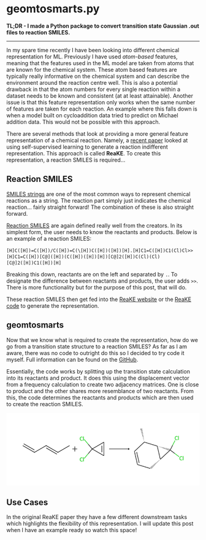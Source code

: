 # geomtosmarts.py

**TL;DR - I made a Python package to convert transition state Gaussian .out files to reaction SMILES.**

---

In my spare time recently I have been looking into different chemical representation for ML. Previously I have used *atom-based* features, meaning that the features used in the ML model are taken from atoms that are known for the chemical system. These atom based features are typically really informative on the chemical system and can describe the environment around the reaction centre well. This is also a potential drawback in that the atom numbers for every single reaction within a dataset needs to be known and consistent (at at least attainable). Another issue is that this feature representation only works when the same number of features are taken for each reaction. An example where this falls down is when a model built on cycloaddition data tried to predict on Michael addition data. This would not be possible with this approach.

There are several methods that look at providing a more general feature representation of a chemical reaction. Namely, a [recent paper](https://doi.org/10.1021/acs.jcim.4c00157) looked at using self-supervised learning to generate a reaction indifferent representation. This approach is called **ReaKE**. To create this representation, a reaction SMILES is required...

## Reaction SMILES

[SMILES strings](https://www.daylight.com/dayhtml/doc/theory/theory.smiles.html) are one of the most common ways to represent chemical reactions as a string. The reaction part simply just indicates the chemical reaction... fairly straight forward! The combination of these is also straight forward. 

[Reaction SMILES](https://www.daylight.com/meetings/summerschool01/course/basics/smirks.html) are again defined really well from the creators. In its simplest form, the user needs to know the reactants and products. Below is an example of a reaction SMILES:

```
[H]C([H])=C([H])/C([H])=C(\[H])C([H])([H])[H].[H]C1=C([H])C1(Cl)Cl>>[H]C1=C([H])[C@]([H])(C([H])([H])[H])[C@]2([H])C(Cl)(Cl)[C@]2([H])C1([H])[H]
```

Breaking this down, reactants are on the left and separated by ```.```. To designate the difference between reactants and products, the user adds ```>>```. There is more functionality but for the purpose of this post, that will do.

These reaction SMILES then get fed into the [ReaKE website]() or the [ReaKE code](https://github.com/biomed-AI/ReaKE) to generate the representation.

## geomtosmarts

Now that we know what is required to create the representation, how do we go from a transition state structure to a reaction SMILES? As far as I am aware, there was no code to outright do this so I decided to try code it myself. Full information can be found on the [GitHub](https://github.com/samgeoesp/geomtosmarts).

Essentially, the code works by splitting up the transition state calculation into its reactants and product. It does this using the displacement vector from a frequency calculation to create two adjacency matrices. One is close to product and the other shares more resemblance of two reactants. From this, the code determines the reactants and products which are then used to create the reaction SMILES. 

![rxn_smiles](docs/assets/diels_alder_rxn.png)

## Use Cases

In the original ReaKE paper they have a few different downstream tasks which highlights the flexibility of this representation. I will update this post when I have an example ready so watch this space!